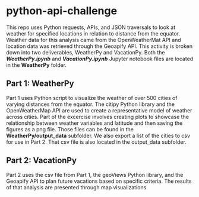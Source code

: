 # python-api-challenge
This repo uses Python requests, APIs, and JSON traversals to look at weather for specified locations in relation to distance from the equator. Weather data for this analysis came from the OpenWeatherMat API and location data was retrieved through the Geoapify API. This activity is broken down into two deliverables, WeatherPy and VacationPy. Both the ***WeatherPy.ipynb*** and ***VacationPy.ipynb*** Jupyter notebook files are located in the **WeatherPy** folder.

## Part 1: WeatherPy
Part 1 uses Python script to visualize the weather of over 500 cities of varying distances from the equator. The citipy Python library and the OpenWeatherMap API are used to create a representative model of weather across cities. Part of the excercise involves creating plots to showcase the relationship between weather variables and latitude and then saving the figures as a png file. Those files can be found in the **WeatherPy/output_data** subfolder. We also export a list of the cities to csv for use in Part 2. That csv file is also located in the output_data subfolder.

## Part 2: VacationPy
Part 2 uses the csv file from Part 1, the geoViews Python library, and the Geoapify API to plan future vacations based on specific criteria. The results of that analysis are presented through map visualizations.
